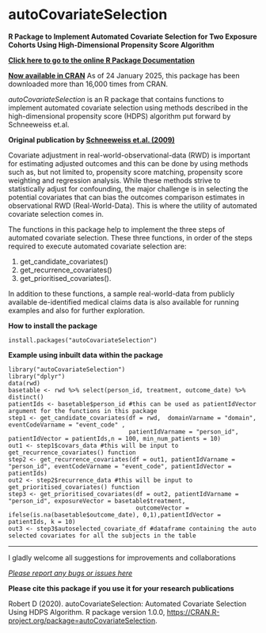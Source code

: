 # autoCovariateSelection
**R Package to Implement Automated Covariate Selection for Two Exposure Cohorts Using High-Dimensional Propensity Score Algorithm**

[**Click here to go to the online R Package Documentation**](https://technoslerphile.github.io/autoCovariateSelection/index.html)

[**Now available in CRAN**](https://cran.r-project.org/web/packages/autoCovariateSelection/index.html)
As of 24 January 2025, this package has been downloaded more than 16,000 times from CRAN.

*autoCovariateSelection* is an R package that contains functions to implement automated covariate selection using methods described in the high-dimensional propensity score (HDPS) algorithm put forward by Schneeweiss et.al. 

**Original publication by [Schneeweiss et.al. (2009)](https://www.ncbi.nlm.nih.gov/pmc/articles/PMC3077219/)**

Covariate adjustment in real-world-observational-data (RWD) is important for estimating adjusted outcomes and this can be done by using methods such as, but not limited to, propensity score matching, propensity score weighting and regression analysis. While these methods strive to statistically adjust for confounding, the major challenge is in selecting the potential covariates that can bias the outcomes comparison estimates in observational RWD (Real-World-Data). This is where the utility of automated covariate selection comes in. 

The functions in this package help to implement the three steps of automated covariate selection. These three functions, in order of the steps required to execute automated covariate selection are:
1. get_candidate_covariates() 
2. get_recurrence_covariates()
3. get_prioritised_covariates(). 

In addition to these functions, a sample real-world-data from publicly available de-identified medical claims data is also available for running examples and also for further exploration. 

**How to install the package**
```
install.packages("autoCovariateSelection")
```
**Example using inbuilt data within the package**
```
library("autoCovariateSelection")
library("dplyr")
data(rwd)
basetable <- rwd %>% select(person_id, treatment, outcome_date) %>% distinct()
patientIds <- basetable$person_id #this can be used as patientIdVector argument for the functions in this package
step1 <- get_candidate_covariates(df = rwd,  domainVarname = "domain", eventCodeVarname = "event_code" ,
                                  patientIdVarname = "person_id", patientIdVector = patientIds,n = 100, min_num_patients = 10)
out1 <- step1$covars_data #this will be input to get_recurrence_covariates() function
step2 <- get_recurrence_covariates(df = out1, patientIdVarname = "person_id", eventCodeVarname = "event_code", patientIdVector = patientIds)
out2 <- step2$recurrence_data #this will be input to get_prioritised_covariates() function
step3 <- get_prioritised_covariates(df = out2, patientIdVarname = "person_id", exposureVector = basetable$treatment,
                                    outcomeVector = ifelse(is.na(basetable$outcome_date), 0,1),patientIdVector = patientIds, k = 10)
out3 <- step3$autoselected_covariate_df #dataframe containing the auto selected covariates for all the subjects in the table  
```
--------------------------------------------------------------------------------------------------------
I gladly welcome all suggestions for improvements and collaborations

[*Please report any bugs or issues here*](https://github.com/technOslerphile/autoCovariateSelection/issues)

**Please cite this package if you use it for your research publications**

  Robert D (2020). autoCovariateSelection: Automated Covariate Selection Using HDPS Algorithm. R package version 1.0.0,
  <https://CRAN.R-project.org/package=autoCovariateSelection>.

